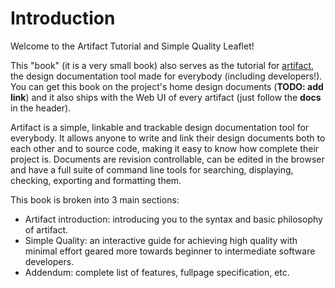 # Introduction

Welcome to the Artifact Tutorial and Simple Quality Leaflet!

This "book" (it is a very small book) also serves as the tutorial for
[artifact][artifact], the design documentation tool made for everybody
(including developers!). You can get this book on the project's home
design documents (**TODO: add link**) and it also ships with the Web UI of
every artifact (just follow the **docs** in the header).

Artifact is a simple, linkable and trackable design documentation tool for
everybody. It allows anyone to write and link their design documents both to
each other and to source code, making it easy to know how complete their
project is. Documents are revision controllable, can be edited in the browser
and have a full suite of command line tools for searching, displaying,
checking, exporting and formatting them.

This book is broken into 3 main sections:
- Artifact introduction: introducing you to the syntax and basic philosophy of
  artifact.
- Simple Quality: an interactive guide for achieving high quality with minimal
  effort geared more towards beginner to intermediate software developers.
- Addendum: complete list of features, fullpage specification, etc.

[artifact]: https://github.com/vitiral/artifact

